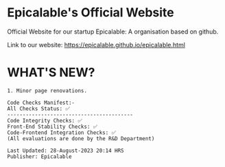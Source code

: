 # Epicalable's Official Website
Official Website for our startup Epicalable: A organisation based on github.

Link to our website: https://epicalable.github.io/epicalable.html

# WHAT'S NEW?
```
1. Minor page renovations.

Code Checks Manifest:-
All Checks Status: ✅
-----------------------------------------
Code Integrity Checks: ✅
Front-End Stability Checks: ✅
Code-Frontend Integration Checks: ✅
(All evaluations are done by the R&D Department)

Last Updated: 28-August-2023 20:14 HRS
Publisher: Epicalable
```